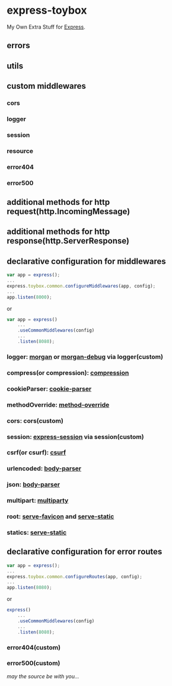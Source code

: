 express-toybox
==============

My Own Extra Stuff for [Express](http://expressjs.com).

## errors

## utils

## custom middlewares

### cors

### logger

### session

### resource

### error404

### error500

## additional methods for http request(http.IncomingMessage)

## additional methods for http response(http.ServerResponse)

## declarative configuration for middlewares

```javascript
var app = express();
...
express.toybox.common.configureMiddlewares(app, config);
...
app.listen(8000);
```

or

```javascript
var app = express()
    ...
    .useCommonMiddlewares(config)
    ...
    .listen(8080);
```

### logger: [morgan]() or [morgan-debug]() via logger(custom)

### compress(or compression): [compression]()

### cookieParser: [cookie-parser]()

### methodOverride: [method-override]()

### cors: cors(custom)

### session: [express-session]() via session(custom)

### csrf(or csurf): [csurf]()

### urlencoded: [body-parser]()

### json: [body-parser]()

### multipart: [multiparty]()

### root: [serve-favicon]() and [serve-static]()

### statics: [serve-static]()

## declarative configuration for error routes

```javascript
var app = express();
...
express.toybox.common.configureRoutes(app, config);
...
app.listen(8080);
```

or 

```javascript
express()
    ...
    .useCommonMiddlewares(config)
    ...
    .listen(8080);
```

### error404(custom)

### error500(custom)

*may the source be with you...*
